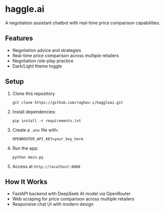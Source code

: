 # haggle.ai

A negotiation assistant chatbot with real-time price comparison capabilities.

## Features

- Negotiation advice and strategies
- Real-time price comparison across multiple retailers
- Negotiation role-play practice
- Dark/Light theme toggle

## Setup

1. Clone this repository
   ```
   git clone https://github.com/raghav-i/haggleai.git
   ```
2. Install dependencies:
   ```
   pip install -r requirements.txt
   ```
3. Create a `.env` file with:
   ```
   OPENROUTER_API_KEY=your_key_here
   ```
4. Run the app:
   ```
   python main.py
   ```
5. Access at `http://localhost:8000`

## How It Works

- FastAPI backend with DeepSeek AI model via OpenRouter
- Web scraping for price comparison across multiple retailers
- Responsive chat UI with modern design